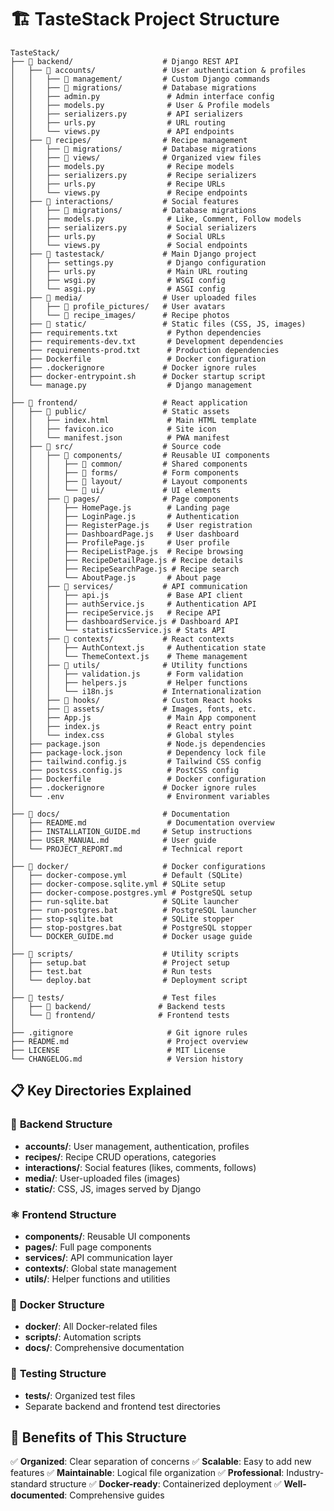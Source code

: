 # 🏗️ TasteStack Project Structure

```
TasteStack/
├── 📁 backend/                    # Django REST API
│   ├── 📁 accounts/               # User authentication & profiles
│   │   ├── 📁 management/         # Custom Django commands
│   │   ├── 📁 migrations/         # Database migrations
│   │   ├── admin.py               # Admin interface config
│   │   ├── models.py              # User & Profile models
│   │   ├── serializers.py         # API serializers
│   │   ├── urls.py                # URL routing
│   │   └── views.py               # API endpoints
│   ├── 📁 recipes/                # Recipe management
│   │   ├── 📁 migrations/         # Database migrations
│   │   ├── 📁 views/              # Organized view files
│   │   ├── models.py              # Recipe models
│   │   ├── serializers.py         # Recipe serializers
│   │   ├── urls.py                # Recipe URLs
│   │   └── views.py               # Recipe endpoints
│   ├── 📁 interactions/           # Social features
│   │   ├── 📁 migrations/         # Database migrations
│   │   ├── models.py              # Like, Comment, Follow models
│   │   ├── serializers.py         # Social serializers
│   │   ├── urls.py                # Social URLs
│   │   └── views.py               # Social endpoints
│   ├── 📁 tastestack/             # Main Django project
│   │   ├── settings.py            # Django configuration
│   │   ├── urls.py                # Main URL routing
│   │   ├── wsgi.py                # WSGI config
│   │   └── asgi.py                # ASGI config
│   ├── 📁 media/                  # User uploaded files
│   │   ├── 📁 profile_pictures/   # User avatars
│   │   └── 📁 recipe_images/      # Recipe photos
│   ├── 📁 static/                 # Static files (CSS, JS, images)
│   ├── requirements.txt           # Python dependencies
│   ├── requirements-dev.txt       # Development dependencies
│   ├── requirements-prod.txt      # Production dependencies
│   ├── Dockerfile                 # Docker configuration
│   ├── .dockerignore             # Docker ignore rules
│   ├── docker-entrypoint.sh      # Docker startup script
│   └── manage.py                  # Django management
│
├── 📁 frontend/                   # React application
│   ├── 📁 public/                 # Static assets
│   │   ├── index.html             # Main HTML template
│   │   ├── favicon.ico            # Site icon
│   │   └── manifest.json          # PWA manifest
│   ├── 📁 src/                    # Source code
│   │   ├── 📁 components/         # Reusable UI components
│   │   │   ├── 📁 common/         # Shared components
│   │   │   ├── 📁 forms/          # Form components
│   │   │   ├── 📁 layout/         # Layout components
│   │   │   └── 📁 ui/             # UI elements
│   │   ├── 📁 pages/              # Page components
│   │   │   ├── HomePage.js        # Landing page
│   │   │   ├── LoginPage.js       # Authentication
│   │   │   ├── RegisterPage.js    # User registration
│   │   │   ├── DashboardPage.js   # User dashboard
│   │   │   ├── ProfilePage.js     # User profile
│   │   │   ├── RecipeListPage.js  # Recipe browsing
│   │   │   ├── RecipeDetailPage.js # Recipe details
│   │   │   ├── RecipeSearchPage.js # Recipe search
│   │   │   └── AboutPage.js       # About page
│   │   ├── 📁 services/           # API communication
│   │   │   ├── api.js             # Base API client
│   │   │   ├── authService.js     # Authentication API
│   │   │   ├── recipeService.js   # Recipe API
│   │   │   ├── dashboardService.js # Dashboard API
│   │   │   └── statisticsService.js # Stats API
│   │   ├── 📁 contexts/           # React contexts
│   │   │   ├── AuthContext.js     # Authentication state
│   │   │   └── ThemeContext.js    # Theme management
│   │   ├── 📁 utils/              # Utility functions
│   │   │   ├── validation.js      # Form validation
│   │   │   ├── helpers.js         # Helper functions
│   │   │   └── i18n.js           # Internationalization
│   │   ├── 📁 hooks/              # Custom React hooks
│   │   ├── 📁 assets/             # Images, fonts, etc.
│   │   ├── App.js                 # Main App component
│   │   ├── index.js               # React entry point
│   │   └── index.css              # Global styles
│   ├── package.json               # Node.js dependencies
│   ├── package-lock.json          # Dependency lock file
│   ├── tailwind.config.js         # Tailwind CSS config
│   ├── postcss.config.js          # PostCSS config
│   ├── Dockerfile                 # Docker configuration
│   ├── .dockerignore             # Docker ignore rules
│   └── .env                       # Environment variables
│
├── 📁 docs/                       # Documentation
│   ├── README.md                  # Documentation overview
│   ├── INSTALLATION_GUIDE.md     # Setup instructions
│   ├── USER_MANUAL.md            # User guide
│   └── PROJECT_REPORT.md         # Technical report
│
├── 📁 docker/                     # Docker configurations
│   ├── docker-compose.yml        # Default (SQLite)
│   ├── docker-compose.sqlite.yml # SQLite setup
│   ├── docker-compose.postgres.yml # PostgreSQL setup
│   ├── run-sqlite.bat            # SQLite launcher
│   ├── run-postgres.bat          # PostgreSQL launcher
│   ├── stop-sqlite.bat           # SQLite stopper
│   ├── stop-postgres.bat         # PostgreSQL stopper
│   └── DOCKER_GUIDE.md           # Docker usage guide
│
├── 📁 scripts/                    # Utility scripts
│   ├── setup.bat                 # Project setup
│   ├── test.bat                  # Run tests
│   └── deploy.bat                # Deployment script
│
├── 📁 tests/                      # Test files
│   ├── 📁 backend/               # Backend tests
│   └── 📁 frontend/              # Frontend tests
│
├── .gitignore                     # Git ignore rules
├── README.md                      # Project overview
├── LICENSE                        # MIT License
└── CHANGELOG.md                   # Version history
```

## 📋 Key Directories Explained

### 🔧 **Backend Structure**
- **accounts/**: User management, authentication, profiles
- **recipes/**: Recipe CRUD operations, categories
- **interactions/**: Social features (likes, comments, follows)
- **media/**: User-uploaded files (images)
- **static/**: CSS, JS, images served by Django

### ⚛️ **Frontend Structure**
- **components/**: Reusable UI components
- **pages/**: Full page components
- **services/**: API communication layer
- **contexts/**: Global state management
- **utils/**: Helper functions and utilities

### 🐳 **Docker Structure**
- **docker/**: All Docker-related files
- **scripts/**: Automation scripts
- **docs/**: Comprehensive documentation

### 🧪 **Testing Structure**
- **tests/**: Organized test files
- Separate backend and frontend test directories

## 🎯 **Benefits of This Structure**

✅ **Organized**: Clear separation of concerns
✅ **Scalable**: Easy to add new features
✅ **Maintainable**: Logical file organization
✅ **Professional**: Industry-standard structure
✅ **Docker-ready**: Containerized deployment
✅ **Well-documented**: Comprehensive guides